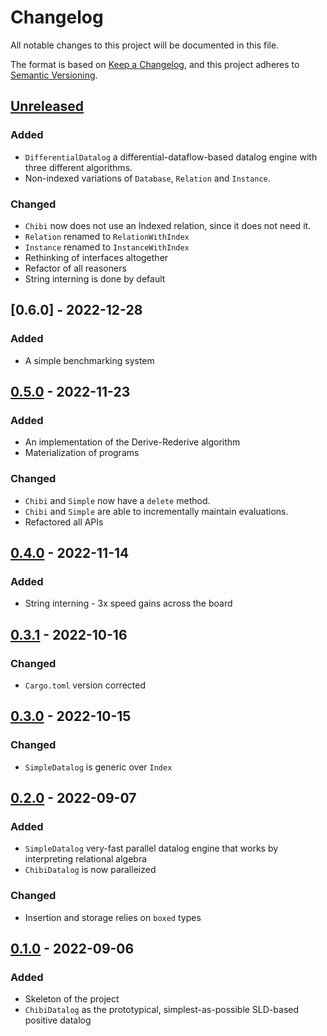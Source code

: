 # Changelog
All notable changes to this project will be documented in this file.

The format is based on [Keep a Changelog](https://keepachangelog.com/en/1.0.0/),
and this project adheres to [Semantic Versioning](https://semver.org/spec/v2.0.0.html).

## [Unreleased]
### Added
- `DifferentialDatalog` a differential-dataflow-based datalog engine with three different algorithms.
- Non-indexed variations of `Database`, `Relation` and `Instance`.

### Changed
- `Chibi` now does not use an Indexed relation, since it does not need it.
- `Relation` renamed to `RelationWithIndex`
- `Instance` renamed to `InstanceWithIndex`
- Rethinking of interfaces altogether
- Refactor of all reasoners
- String interning is done by default

## [0.6.0] - 2022-12-28
### Added
- A simple benchmarking system

## [0.5.0] - 2022-11-23
### Added
- An implementation of the Derive-Rederive algorithm
- Materialization of programs

### Changed
- `Chibi` and `Simple` now have a `delete` method.
- `Chibi` and `Simple` are able to incrementally maintain evaluations.
- Refactored all APIs

## [0.4.0] - 2022-11-14
### Added
- String interning - 3x speed gains across the board

## [0.3.1] - 2022-10-16
### Changed
- `Cargo.toml` version corrected

## [0.3.0] - 2022-10-15
### Changed
- `SimpleDatalog` is generic over `Index`

## [0.2.0] - 2022-09-07
### Added
- `SimpleDatalog` very-fast parallel datalog engine that works by interpreting relational algebra
- `ChibiDatalog` is now paralleized

### Changed
- Insertion and storage relies on `boxed` types

## [0.1.0] - 2022-09-06
### Added
- Skeleton of the project
- `ChibiDatalog` as the prototypical, simplest-as-possible SLD-based positive datalog

[Unreleased]: https://github.com/brurucy/shapiro/compare/v0.5.0...HEAD
[0.5.0]: https://github.com/brurucy/shapiro/releases/tag/v0.5.0
[0.4.0]: https://github.com/brurucy/shapiro/releases/tag/v0.4.0
[0.3.1]: https://github.com/brurucy/shapiro/releases/tag/v0.3.1	
[0.3.0]: https://github.com/brurucy/shapiro/releases/tag/v0.3.0
[0.2.0]: https://github.com/brurucy/shapiro/releases/tag/v0.2.0
[0.1.0]: https://github.com/brurucy/shapiro/releases/tag/v0.1.0
